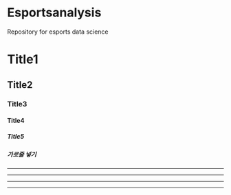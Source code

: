 # Esportsanalysis
Repository for esports data science

# Title1
## Title2
### Title3
#### Title4
##### Title5

##### 가로줄 넣기
---
- - - -
****
* * *
